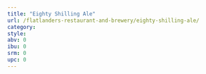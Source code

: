 ```yaml
---
title: "Eighty Shilling Ale"
url: /flatlanders-restaurant-and-brewery/eighty-shilling-ale/
category: 
style: 
abv: 0
ibu: 0
srm: 0
upc: 0
---
```


